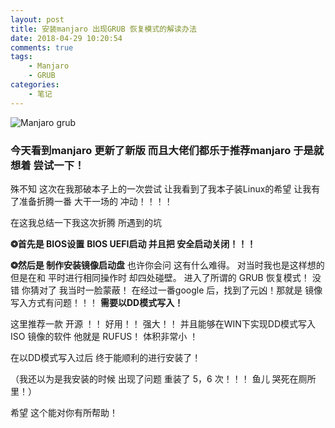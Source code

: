 ```yaml
---
layout: post
title: 安装manjaro 出现GRUB 恢复模式的解读办法
date: 2018-04-29 10:20:54
comments: true
tags:
    - Manjaro
    - GRUB
categories:
    - 笔记
---
```


![Manjaro grub](https://ws1.sinaimg.cn/large/006tNbRwly1fwbm24toatj311y0lc3zu.jpg)

### 今天看到manjaro 更新了新版 而且大佬们都乐于推荐manjaro 于是就 想着 尝试一下！

<!-- more -->

殊不知 这次在我那破本子上的一次尝试 让我看到了我本子装Linux的希望  让我有了准备折腾一番 大干一场的 冲动！！！！

在这我总结一下我这次折腾 所遇到的坑

**❂首先是 BIOS设置**
**BIOS UEFI启动 并且把 安全启动关闭！！！**

**❂然后是 制作安装镜像启动盘**
也许你会问 这有什么难得。 对当时我也是这样想的 但是在和 平时进行相同操作时 却四处碰壁。 进入了所谓的 GRUB  恢复模式！ 没错 你猜对了 我当时一脸蒙蔽！ 在经过一番google 后，找到了元凶！那就是 镜像写入方式有问题！！！ **需要以DD模式写入！**

这里推荐一款 开源 ！！ 好用！！ 强大！！ 并且能够在WIN下实现DD模式写入ISO 镜像的软件 他就是 RUFUS！ 体积非常小 ！

在以DD模式写入过后 终于能顺利的进行安装了！

（我还以为是我安装的时候 出现了问题 重装了 5，6 次！！！ 鱼儿 哭死在厕所里！）

希望 这个能对你有所帮助！

